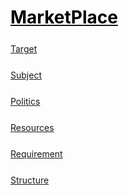 <style>
.md0{margin-top: 150px;}
.md1{margin-top: 75px;}
.md2{margin-top: 50px;}
.md3{margin-top: 25px;}
.tbl1 td#header{background-color: D1ECCF}
.tbl1 tr#header{background-color: D1ECCF}
</style>

# [<span style="color:black;">MarketPlace</span>](../index.md) 





<div class="md3"></div>

[Target](MarketPlace-Target.md)




<div class="md3"></div>

[Subject](MarketPlace-Subject.md)





<div class="md3"></div>

[Politics](MarketPlace-Politics.md)




<div class="md3"></div>

[Resources](MarketPlace-Resources.md)




<div class="md3"></div>

[Requirement](MarketPlace-Requirement.md)





<div class="md3"></div>

[Structure](MarketPlace-Structure.md)